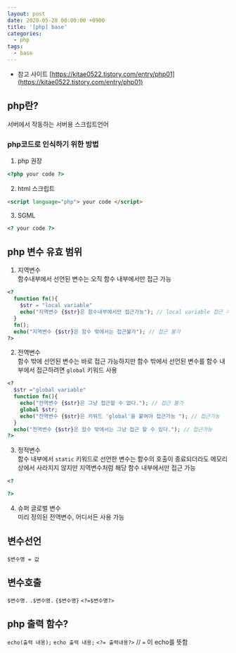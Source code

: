 ```yaml
---
layout: post
date: 2020-05-28 00:00:00 +0900
title: '[php] base'
categories:
  - php
tags:
  - base
---
```


* 참고 사이트 [https://kitae0522.tistory.com/entry/php01](https://kitae0522.tistory.com/entry/php01)


## php란?

서버에서 작동하는 서버용 스크립트언어

### php코드로 인식하기 위한 방법

1. php 권장

```php
<?php your code ?> 
```

2. html 스크립트

```html
<script language="php"> your code </script>
```

3. SGML

```php
<? your code ?>
```

## php 변수 유효 범위

1. 지역변수  
함수내부에서 선언된 변수는 오직 함수 내부에서만 접근 가능

```php
<?
  function fn(){
    $str = "local variable"
    echo("지역변수 {$str}은 함수내부에서만 접근가능"); // local variable 접근 가능
  }
  fn();
  echo("지역변수 {$str}은 함수 밖에서는 접근불가"); // 접근 불가
?>
```

2. 전역변수  
함수 밖에 선언된 변수는 바로 접근 가능하지만 함수 밖에서 선언된 변수를 함수 내부에서 접근하려면 `global` 키워드 사용

```php
<?
  $str ="global variable"
  function fn(){
    echo("전역변수 {$str}은 그냥 접근할 수 없다."); // 접근 불가
    global $str;
    echo("전역변수 {$str}은 키워드 'global'을 붙여야 접근가능 "); // 접근가능
  }
  echo("전역변수 {$str}은 함수 밖에서는 그냥 접근 할 수 있다."); // 접근가능
?>
```

3. 정적변수  
함수 내부에서 `static` 키워드로 선언한 변수는 함수의 호출이 종료되더라도 메모리상에서 사라지지 않지만 지역변수처럼 해당 함수 내부에서만 접근 가능

```php
<?

?>
```

4. 슈퍼 글로벌 변수  
미리 정의된 전역변수, 어디서든 사용 가능


## 변수선언
`$변수명 = 값`

## 변수호출
`$변수명.`
`.$변수명.`
`{$변수명}`
`<?=$변수명?>`

## php 출력 함수?

`echo(출력 내용);`
`echo 출력 내용;`
`<?= 출력내용?>` // `=` 이 echo를 뜻함
